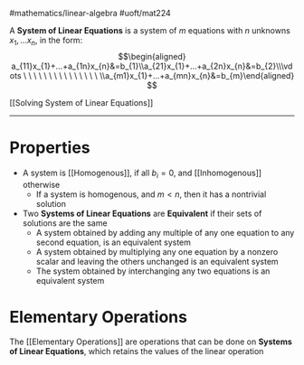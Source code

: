#mathematics/linear-algebra 
#uoft/mat224 

A **System of Linear Equations** is a system of $m$ equations with $n$ unknowns $x_{1},...x_{n}$, in the form:
$$\begin{aligned} a_{11}x_{1}+...+a_{1n}x_{n}&=b_{1}\\a_{21}x_{1}+...+a_{2n}x_{n}&=b_{2}\\\vdots \ \ \ \ \ \  \ \ \ \ \ \ \ \  \ \\a_{m1}x_{1}+...+a_{mn}x_{n}&=b_{m}\end{aligned} $$

[[Solving System of Linear Equations]]

---
# Properties
- A system is [[Homogenous]], if all $b_{i}=0$, and [[Inhomogenous]] otherwise
	- If a system is homogenous, and $m<n$, then it has a nontrivial solution
- Two **Systems of Linear Equations** are **Equivalent** if their sets of solutions are the same
	- A system obtained by adding any multiple of any one equation to any second equation, is an equivalent system
	- A system obtained by multiplying any one equation by a nonzero scalar and leaving the others unchanged is an equivalent system
	- The system obtained by interchanging any two equations is an equivalent system

# Elementary Operations 
The [[Elementary Operations]] are operations that can be done on **Systems of Linear Equations**, which retains the values of the linear operation